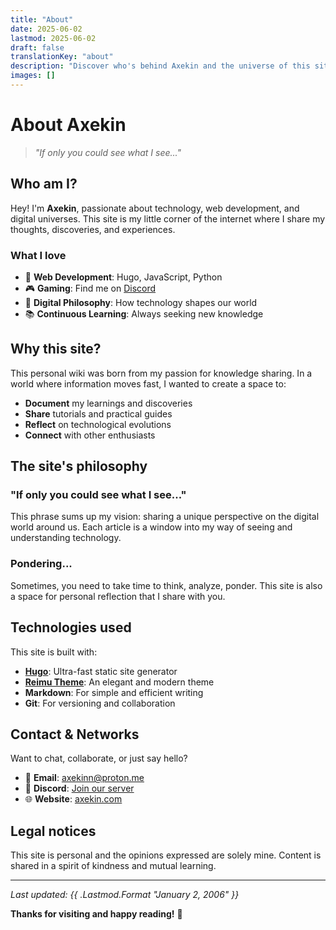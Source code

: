 ```yaml
---
title: "About"
date: 2025-06-02
lastmod: 2025-06-02
draft: false
translationKey: "about"
description: "Discover who's behind Axekin and the universe of this site"
images: []
---
```


# About Axekin

> *"If only you could see what I see..."*

## Who am I?

Hey! I'm **Axekin**, passionate about technology, web development, and digital universes. This site is my little corner of the internet where I share my thoughts, discoveries, and experiences.

### What I love

- 🚀 **Web Development**: Hugo, JavaScript, Python
- 🎮 **Gaming**: Find me on [Discord](https://discord.gg/axekin)
- 💭 **Digital Philosophy**: How technology shapes our world
- 📚 **Continuous Learning**: Always seeking new knowledge

## Why this site?

This personal wiki was born from my passion for knowledge sharing. In a world where information moves fast, I wanted to create a space to:

- **Document** my learnings and discoveries
- **Share** tutorials and practical guides
- **Reflect** on technological evolutions
- **Connect** with other enthusiasts

## The site's philosophy

### "If only you could see what I see..."

This phrase sums up my vision: sharing a unique perspective on the digital world around us. Each article is a window into my way of seeing and understanding technology.

### Pondering...

Sometimes, you need to take time to think, analyze, ponder. This site is also a space for personal reflection that I share with you.

## Technologies used

This site is built with:

- **[Hugo](https://gohugo.io/)**: Ultra-fast static site generator
- **[Reimu Theme](https://github.com/D-Sketon/hugo-theme-reimu)**: An elegant and modern theme
- **Markdown**: For simple and efficient writing
- **Git**: For versioning and collaboration

## Contact & Networks

Want to chat, collaborate, or just say hello?

- 📧 **Email**: [axekinn@proton.me](mailto:axekinn@proton.me)
- 💬 **Discord**: [Join our server](https://discord.gg/axekin)
- 🌐 **Website**: [axekin.com](https://axekin.com)

## Legal notices

This site is personal and the opinions expressed are solely mine. Content is shared in a spirit of kindness and mutual learning.

---

*Last updated: {{ .Lastmod.Format "January 2, 2006" }}*

**Thanks for visiting and happy reading!** 🚀